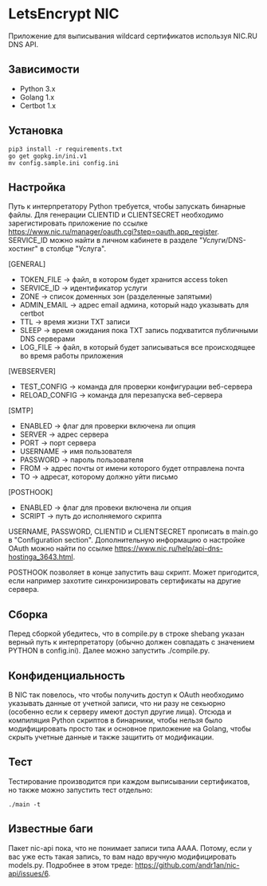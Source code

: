 # LetsEncrypt NIC

Приложение для выписывания wildcard сертификатов используя NIC.RU DNS API.

## Зависимости
* Python 3.x
* Golang 1.x
* Certbot 1.x

## Установка
```
pip3 install -r requirements.txt
go get gopkg.in/ini.v1
mv config.sample.ini config.ini
```

## Настройка
Путь к интерпретатору Python требуется, чтобы запускать бинарные файлы. Для генерации CLIENTID и CLIENTSECRET необходимо зарегистировать приложение по ссылке https://www.nic.ru/manager/oauth.cgi?step=oauth.app_register. SERVICE_ID можно найти в личном кабинете в разделе "Услуги/DNS-хостинг" в столбце "Услуга".

[GENERAL]
* TOKEN_FILE -> файл, в котором будет хранится access token
* SERVICE_ID -> идентификатор услуги
* ZONE -> список доменных зон (разделенные запятыми)
* ADMIN_EMAIL -> адрес email админа, который надо указывать для certbot
* TTL -> время жизни TXT записи
* SLEEP -> время ожидания пока TXT запись подхватится публичными DNS серверами
* LOG_FILE -> файл, в который будет записываться все происходящее во время работы приложения

[WEBSERVER]
* TEST_CONFIG -> команда для проверки конфигурации веб-сервера
* RELOAD_CONFIG -> команда для перезапуска веб-сервера

[SMTP]
* ENABLED -> флаг для проверки включена ли опция
* SERVER -> адрес сервера
* PORT -> порт сервера
* USERNAME -> имя пользователя
* PASSWORD -> пароль пользователя
* FROM -> адрес почты от имени которого будет отправлена почта
* TO -> адресат, которому должно уйти письмо

[POSTHOOK]
* ENABLED -> флаг для провеки включена ли опция
* SCRIPT -> путь до исполняемого скрипта

USERNAME, PASSWORD, CLIENTID и CLIENTSECRET прописать в main.go в "Configuration section". Дополнительную информацию о настройке OAuth можно найти по ссылке https://www.nic.ru/help/api-dns-hostinga_3643.html.

POSTHOOK позволяет в конце запустить ваш скрипт. Может пригодится, если например захотите синхронизировать сертификаты на другие сервера.

## Сборка
Перед сборкой убедитесь, что в compile.py в строке shebang указан верный путь к интерпретатору (обычно должен совпадать с значением PYTHON в config.ini). Далее можно запустить ./compile.py.

## Конфиденциальность
В NIC так повелось, что чтобы получить доступ к OAuth необходимо указывать данные от учетной записи, что ни разу не секьюрно (особенно если к серверу имеют доступ другие лица). Отсюда и компиляция Python скриптов в бинарники, чтобы нельзя было модифицировать просто так и основное приложение на Golang, чтобы скрыть учетные данные и также защитить от модификации.

## Тест
Тестирование производится при каждом выписывании сертификатов, но также можно запустить тест отдельно:
```
./main -t
```

## Известные баги
Пакет nic-api пока, что не понимает записи типа AAAA. Потому, если у вас уже есть такая запись, то вам надо вручную модифицировать models.py. Подробнее в этом треде: https://github.com/andr1an/nic-api/issues/6.
